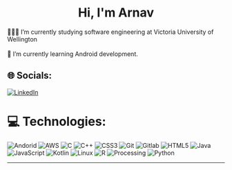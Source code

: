 <h1 align="center">Hi, I'm Arnav </h1>
 👨🏻‍🎓 I’m currently studying software engineering at Victoria University of Wellington<br><br>🧠 I’m currently learning Android development.


## 🌐 Socials:
[![LinkedIn](https://img.shields.io/badge/LinkedIn-%230077B5.svg?style=for-the-badge&logo=linkedin&logoColor=white)](https://linkedin.com/in/arnav-dogra) 

# 💻 Technologies:
![Andorid](https://img.shields.io/badge/ANDROID-%233DDC84?style=for-the-badge&logo=android&logoColor=white)
![AWS](https://img.shields.io/badge/AWS-%23FF9900.svg?style=for-the-badge&logo=amazon-aws&logoColor=white)
![C](https://img.shields.io/badge/c-%2300599C.svg?style=for-the-badge&logo=c&logoColor=white)
![C++](https://img.shields.io/badge/c++-%2300599C.svg?style=for-the-badge&logo=c%2B%2B&logoColor=white)
![CSS3](https://img.shields.io/badge/css3-%231572B6.svg?style=for-the-badge&logo=css3&logoColor=white) 
![Git](https://img.shields.io/badge/GIT-%23F05032?style=for-the-badge&logo=git&logoColor=white)
![Gitlab](https://img.shields.io/badge/GITLAB-%23FC6D26?style=for-the-badge&logo=gitlab&logoColor=white)
![HTML5](https://img.shields.io/badge/html5-%23E34F26.svg?style=for-the-badge&logo=html5&logoColor=white) 
![Java](https://img.shields.io/badge/JAVA-%23437291?style=for-the-badge&logo=openjdk&logoColor=white) 
![JavaScript](https://img.shields.io/badge/javascript-%23323330.svg?style=for-the-badge&logo=javascript&logoColor=%23F7DF1E)
![Kotlin](https://img.shields.io/badge/kotlin-%237F52FF.svg?style=for-the-badge&logo=kotlin&logoColor=white) 
![Linux](https://img.shields.io/badge/LINUX-%23FCC624?style=for-the-badge&logo=Linux&logoColor=black)
![R](https://img.shields.io/badge/r-%23276DC3.svg?style=for-the-badge&logo=r&logoColor=white)
![Processing](https://img.shields.io/badge/PROCESSING-%23006699?style=for-the-badge&logo=processingfoundation&logoColor=white) 
![Python](https://img.shields.io/badge/python-3670A0?style=for-the-badge&logo=python&logoColor=ffdd54) 



---
